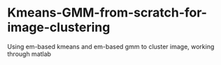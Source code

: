 # Kmeans-GMM-from-scratch-for-image-clustering
Using em-based kmeans and em-based gmm to cluster image, working through matlab

